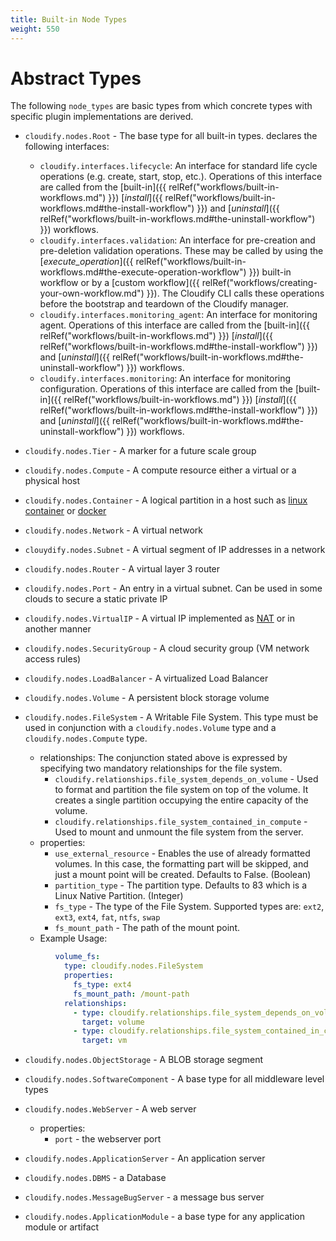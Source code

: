 ```yaml
---
title: Built-in Node Types
weight: 550
---
```


# Abstract Types

The following `node_types` are basic types from which concrete types with specific plugin implementations are derived.

* `cloudify.nodes.Root` - The base type for all built-in types. declares the following interfaces:

  - `cloudify.interfaces.lifecycle`: An interface for standard life cycle operations (e.g. create, start, stop, etc.). Operations of this interface are called from the [built-in]({{ relRef("workflows/built-in-workflows.md") }}) [*install*]({{ relRef("workflows/built-in-workflows.md#the-install-workflow") }}) and [*uninstall*]({{ relRef("workflows/built-in-workflows.md#the-uninstall-workflow") }}) workflows.
  - `cloudify.interfaces.validation`: An interface for pre-creation and pre-deletion validation operations. These may be called by using the [*execute_operation*]({{ relRef("workflows/built-in-workflows.md#the-execute-operation-workflow") }}) built-in workflow or by a [custom workflow]({{ relRef("workflows/creating-your-own-workflow.md") }}). The Cloudify CLI calls these operations before the bootstrap and teardown of the Cloudify manager.
  - `cloudify.interfaces.monitoring_agent`: An interface for monitoring agent. Operations of this interface are called from the [built-in]({{ relRef("workflows/built-in-workflows.md") }}) [*install*]({{ relRef("workflows/built-in-workflows.md#the-install-workflow") }}) and [*uninstall*]({{ relRef("workflows/built-in-workflows.md#the-uninstall-workflow") }}) workflows.
  - `cloudify.interfaces.monitoring`: An interface for monitoring configuration. Operations of this interface are called from the [built-in]({{ relRef("workflows/built-in-workflows.md") }}) [*install*]({{ relRef("workflows/built-in-workflows.md#the-install-workflow") }}) and [*uninstall*]({{ relRef("workflows/built-in-workflows.md#the-uninstall-workflow") }}) workflows.

* `cloudify.nodes.Tier` - A marker for a future scale group

* `cloudify.nodes.Compute` - A compute resource either a virtual or a physical host


* `cloudify.nodes.Container` - A logical partition in a host such as [linux container](http://en.wikipedia.org/wiki/LXC) or [docker](https://www.docker.io/)

* `cloudify.nodes.Network` - A virtual network

* `clouydify.nodes.Subnet` - A virtual segment of IP addresses in a network

* `cloudify.nodes.Router` - A virtual layer 3 router

* `cloudify.nodes.Port` - An entry in a virtual subnet. Can be used in some clouds to secure a static private IP

* `cloudify.nodes.VirtualIP` - A virtual IP implemented as [NAT](http://en.wikipedia.org/wiki/Network_address_translation) or in another manner

* `cloudify.nodes.SecurityGroup` - A cloud security group (VM network access rules)

* `cloudify.nodes.LoadBalancer` - A virtualized Load Balancer

* `cloudify.nodes.Volume` - A persistent block storage volume

* `cloudify.nodes.FileSystem` - A Writable File System. This type must be used in conjunction with a `cloudify.nodes.Volume` type and a `cloudify.nodes.Compute` type.
    * relationships: The conjunction stated above is expressed by specifying two mandatory relationships for the file system.
        * `cloudify.relationships.file_system_depends_on_volume` - Used to format and partition the file system on top of the volume. It creates a single partition occupying the entire capacity of the volume.
        * `cloudify.relationships.file_system_contained_in_compute` - Used to mount and unmount the file system from the server.
    * properties:
        * `use_external_resource` - Enables the use of already formatted volumes. In this case, the formatting part will be skipped, and just a mount point will be created. Defaults to False. (Boolean)
        * `partition_type` - The partition type. Defaults to 83 which is a Linux Native Partition. (Integer)
        * `fs_type` - The type of the File System. Supported types are: `ext2`, `ext3`, `ext4`, `fat`, `ntfs`, `swap`
        * `fs_mount_path` - The path of the mount point.
    * Example Usage:
```yaml
          volume_fs:
            type: cloudify.nodes.FileSystem
            properties:
              fs_type: ext4
              fs_mount_path: /mount-path
            relationships:
              - type: cloudify.relationships.file_system_depends_on_volume
                target: volume
              - type: cloudify.relationships.file_system_contained_in_compute
                target: vm
```


* `cloudify.nodes.ObjectStorage` - A BLOB storage segment

* `cloudify.nodes.SoftwareComponent` - A base type for all middleware level types

* `cloudify.nodes.WebServer` - A web server
    * properties:
        * `port` - the webserver port

* `cloudify.nodes.ApplicationServer` - An application server

* `cloudify.nodes.DBMS` - a Database

* `cloudify.nodes.MessageBugServer` - a message bus server

* `cloudify.nodes.ApplicationModule` - a base type for any application module or artifact
